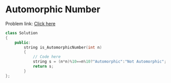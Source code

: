 # Automorphic Number

Problem link: [Click here](https://www.geeksforgeeks.org/problems/automorphic-number4721/1?page=5&difficulty=School&sortBy=submissions)

```cpp
class Solution
{
	public:
		string is_AutomorphicNumber(int n)
		{
		    // Code here
		    string s = (n*n)%10==n%10?"Automorphic":"Not Automorphic";
            return s;
		}
};
```
